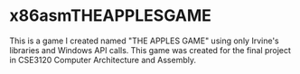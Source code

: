 # x86asmTHEAPPLESGAME
This is a game I created named "THE APPLES GAME" using only Irvine's libraries and Windows API calls. This game was created for the final project in CSE3120 Computer Architecture and Assembly.
